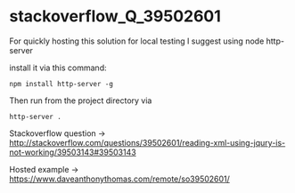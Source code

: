 # stackoverflow_Q_39502601

For quickly hosting this solution for local testing I suggest using node http-server

install it via this command:

```npm install http-server -g```

Then run from the project directory via

```http-server .```


Stackoverflow question -> http://stackoverflow.com/questions/39502601/reading-xml-using-jqury-is-not-working/39503143#39503143

Hosted example -> https://www.daveanthonythomas.com/remote/so39502601/
